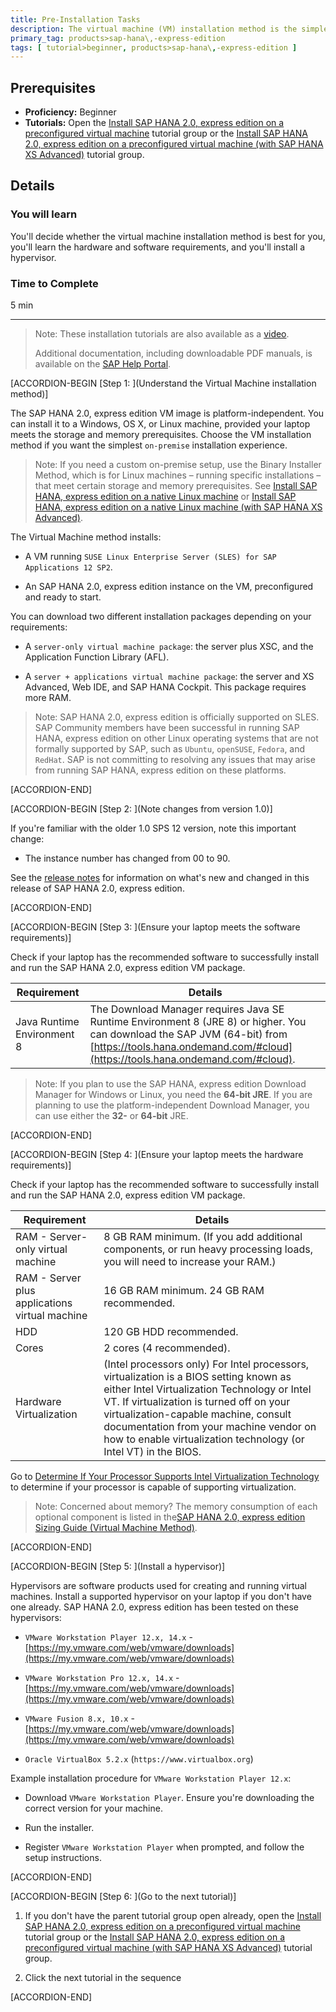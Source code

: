 ```yaml
---
title: Pre-Installation Tasks
description: The virtual machine (VM) installation method is the simplest SAP HANA 2.0, express edition on-premise installation method for compatible Windows, OS X, and Linux laptops. Perform these pre-installation tasks first, before you register.
primary_tag: products>sap-hana\,-express-edition
tags: [ tutorial>beginner, products>sap-hana\,-express-edition ]
---
```


<!-- loio6d73440459d4476c8f21bb852d7f36a4 -->

## Prerequisites
 - **Proficiency:** Beginner
 - **Tutorials:**  Open the [Install SAP HANA 2.0, express edition on a preconfigured virtual machine](https://www.sap.com/developer/groups/hxe-install-vm.html) tutorial group or the [Install SAP HANA 2.0, express edition on a preconfigured virtual machine (with SAP HANA XS Advanced)](https://www.sap.com/developer/groups/hxe-install-vm.html) tutorial group. 

## Details
### You will learn
You'll decide whether the virtual machine installation method is best for you, you'll learn the hardware and software requirements, and you'll install a hypervisor.

### Time to Complete
5 min

---

> Note:
> These installation tutorials are also available as a [video](https://www.sap.com/assetdetail/2016/09/d2900513-8a7c-0010-82c7-eda71af511fa.html).
> 
> Additional documentation, including downloadable PDF manuals, is available on the [SAP Help Portal](https://help.sap.com/viewer/p/SAP_HANA,_EXPRESS_EDITION).
> 
> 

[ACCORDION-BEGIN [Step 1: ](Understand the Virtual Machine installation method)]

The SAP HANA 2.0, express edition VM image is platform-independent. You can install it to a Windows, OS X, or Linux machine, provided your laptop meets the storage and memory prerequisites. Choose the VM installation method if you want the simplest `on-premise` installation experience.

> Note:
> If you need a custom on-premise setup, use the Binary Installer Method, which is for Linux machines – running specific installations – that meet certain storage and memory prerequisites. See [Install SAP HANA, express edition on a native Linux machine](https://www.sap.com/developer/groups/hxe-install-binary.html) or [Install SAP HANA, express edition on a native Linux machine (with SAP HANA XS Advanced)](https://www.sap.com/developer/groups/hxe-install-binary-xsa.html).
> 
> 

The Virtual Machine method installs:

-   A VM running `SUSE Linux Enterprise Server (SLES) for SAP Applications 12 SP2`.

-   An SAP HANA 2.0, express edition instance on the VM, preconfigured and ready to start.


You can download two different installation packages depending on your requirements:

-   A `server-only virtual machine package`: the server plus XSC, and the Application Function Library (AFL).

-   A `server + applications virtual machine package`: the server and XS Advanced, Web IDE, and SAP HANA Cockpit. This package requires more RAM.


> Note:
> SAP HANA 2.0, express edition is officially supported on SLES. SAP Community members have been successful in running SAP HANA, express edition on other Linux operating systems that are not formally supported by SAP, such as `Ubuntu`, `openSUSE`, `Fedora`, and `RedHat`. SAP is not committing to resolving any issues that may arise from running SAP HANA, express edition on these platforms.
> 
> 

[ACCORDION-END]

[ACCORDION-BEGIN [Step 2: ](Note changes from version 1.0)]

If you're familiar with the older 1.0 SPS 12 version, note this important change:

-   The instance number has changed from 00 to 90.


See the [release notes](https://www.sap.com/developer/topics/sap-hana-express.release-notes.html) for information on what's new and changed in this release of SAP HANA 2.0, express edition.

[ACCORDION-END]

[ACCORDION-BEGIN [Step 3: ](Ensure your laptop meets the software requirements)]

Check if your laptop has the recommended software to successfully install and run the SAP HANA 2.0, express edition VM package.

|Requirement|Details|
|-----------|-------|
|Java Runtime Environment 8|The Download Manager requires Java SE Runtime Environment 8 (JRE 8) or higher. You can download the SAP JVM (64-bit) from [https://tools.hana.ondemand.com/#cloud](https://tools.hana.ondemand.com/#cloud).|

> Note:
> If you plan to use the SAP HANA, express edition Download Manager for Windows or Linux, you need the **64-bit JRE**. If you are planning to use the platform-independent Download Manager, you can use either the **32-** or **64-bit** JRE.
> 
> 

[ACCORDION-END]

[ACCORDION-BEGIN [Step 4: ](Ensure your laptop meets the hardware requirements)]

Check if your laptop has the recommended software to successfully install and run the SAP HANA 2.0, express edition VM package.

|Requirement|Details|
|-----------|-------|
|RAM - Server-only virtual machine|8 GB RAM minimum. (If you add additional components, or run heavy processing loads, you will need to increase your RAM.)|
|RAM - Server plus applications virtual machine|16 GB RAM minimum. 24 GB RAM recommended.|
|HDD|120 GB HDD recommended.|
|Cores|2 cores (4 recommended).|
|Hardware Virtualization|(Intel processors only) For Intel processors, virtualization is a BIOS setting known as either Intel Virtualization Technology or Intel VT. If virtualization is turned off on your virtualization-capable machine, consult documentation from your machine vendor on how to enable virtualization technology (or Intel VT) in the BIOS.|

Go to [Determine If Your Processor Supports Intel Virtualization Technology](https://www.intel.com/content/www/us/en/support/articles/000005486/processors.html) to determine if your processor is capable of supporting virtualization.

> Note:
> Concerned about memory? The memory consumption of each optional component is listed in the[SAP HANA 2.0, express edition Sizing Guide (Virtual Machine Method)](https://help.sap.com/viewer/DRAFT/9e4243e92f244537b2164a57a405a9fd/latest/en-US).
> 
> 

[ACCORDION-END]

[ACCORDION-BEGIN [Step 5: ](Install a hypervisor)]

Hypervisors are software products used for creating and running virtual machines. Install a supported hypervisor on your laptop if you don't have one already. SAP HANA 2.0, express edition has been tested on these hypervisors:

-   `VMware Workstation Player 12.x, 14.x` - [https://my.vmware.com/web/vmware/downloads](https://my.vmware.com/web/vmware/downloads)

-   `VMware Workstation Pro 12.x, 14.x` - [https://my.vmware.com/web/vmware/downloads](https://my.vmware.com/web/vmware/downloads)

-   `VMware Fusion 8.x, 10.x` - [https://my.vmware.com/web/vmware/downloads](https://my.vmware.com/web/vmware/downloads)
-   `Oracle VirtualBox 5.2.x` (`https://www.virtualbox.org`)

Example installation procedure for `VMware Workstation Player 12.x`:

-   Download `VMware Workstation Player`. Ensure you're downloading the correct version for your machine.

-   Run the installer.

-   Register `VMware Workstation Player` when prompted, and follow the setup instructions.


[ACCORDION-END]

[ACCORDION-BEGIN [Step 6: ](Go to the next tutorial)]

1.   If you don't have the parent tutorial group open already, open the [Install SAP HANA 2.0, express edition on a preconfigured virtual machine](https://www.sap.com/developer/groups/hxe-install-vm.html) tutorial group or the [Install SAP HANA 2.0, express edition on a preconfigured virtual machine (with SAP HANA XS Advanced)](https://www.sap.com/developer/groups/hxe-install-vm.html) tutorial group. 

2.   Click the next tutorial in the sequence 

[ACCORDION-END]


